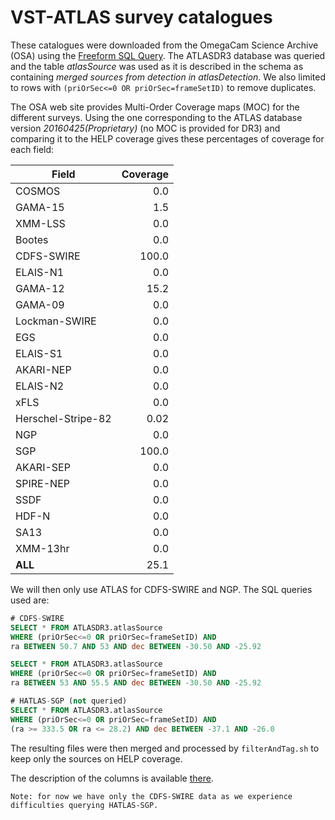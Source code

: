 VST-ATLAS survey catalogues
===========================

These catalogues were downloaded from the OmegaCam Science Archive (OSA) using
the [Freeform SQL Query](http://osa.roe.ac.uk/#dbaccess_SQL_form_div).  The
ATLASDR3 database was queried and the table *atlasSource* was used as it is
described in the schema as containing *merged sources from detection in
atlasDetection*. We also limited to rows with `(priOrSec<=0 OR
priOrSec=frameSetID)` to remove duplicates.

The OSA web site provides Multi-Order Coverage maps (MOC) for the different
surveys. Using the one corresponding to the ATLAS database version
*20160425(Proprietary)* (no MOC is provided for DR3) and comparing it to the
HELP coverage gives these percentages of coverage for each field:

|      Field       |Coverage|
|------------------|-------:|
|            COSMOS|     0.0|
|           GAMA-15|     1.5|
|           XMM-LSS|     0.0|
|            Bootes|     0.0|
|        CDFS-SWIRE|   100.0|
|          ELAIS-N1|     0.0|
|           GAMA-12|    15.2|
|           GAMA-09|     0.0|
|     Lockman-SWIRE|     0.0|
|               EGS|     0.0|
|          ELAIS-S1|     0.0|
|         AKARI-NEP|     0.0|
|          ELAIS-N2|     0.0|
|              xFLS|     0.0|
|Herschel-Stripe-82|    0.02|
|               NGP|     0.0|
|               SGP|   100.0|
|         AKARI-SEP|     0.0|
|         SPIRE-NEP|     0.0|
|              SSDF|     0.0|
|             HDF-N|     0.0|
|              SA13|     0.0|
|          XMM-13hr|     0.0|
|           __ALL__|    25.1|

We will then only use ATLAS for CDFS-SWIRE and NGP. The SQL queries used are:

```sql
# CDFS-SWIRE
SELECT * FROM ATLASDR3.atlasSource
WHERE (priOrSec<=0 OR priOrSec=frameSetID) AND
ra BETWEEN 50.7 AND 53 AND dec BETWEEN -30.50 AND -25.92

SELECT * FROM ATLASDR3.atlasSource
WHERE (priOrSec<=0 OR priOrSec=frameSetID) AND
ra BETWEEN 53 AND 55.5 AND dec BETWEEN -30.50 AND -25.92

# HATLAS-SGP (not queried)
SELECT * FROM ATLASDR3.atlasSource
WHERE (priOrSec<=0 OR priOrSec=frameSetID) AND
(ra >= 333.5 OR ra <= 28.2) AND dec BETWEEN -37.1 AND -26.0
```

The resulting files were then merged and processed by `filterAndTag.sh` to keep
only the sources on HELP coverage.

The description of the columns is available
[there](http://osa.roe.ac.uk/ATLASDR3/ATLASDR3_TABLE_atlasSourceSchema).

    Note: for now we have only the CDFS-SWIRE data as we experience
    difficulties querying HATLAS-SGP.

